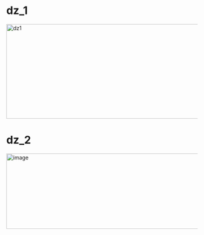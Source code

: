 # dz_1
<img width="1479" height="250" alt="dz1" src="https://github.com/user-attachments/assets/621e2816-9474-46c4-b049-a56b1ae7f087" />

# dz_2
<img width="533" height="199" alt="image" src="https://github.com/user-attachments/assets/3f47970e-21b3-4736-9e8c-a4d0b8ee26d4" />
